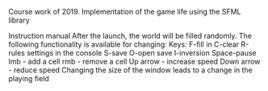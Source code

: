 Course work of 2019.
Implementation of the game life using the SFML library

Instruction manual
After the launch, the world will be filled randomly.
The following functionality is available for changing:
Keys:
F-fill in
C-clear
R-rules settings in the console
S-save
O-open save
I-inversion
Space-pause
lmb - add a cell
rmb - remove a cell
Up arrow - increase speed
Down arrow - reduce speed
Changing the size of the window leads to a change in the playing field